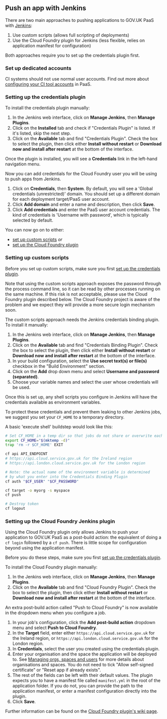 ## Push an app with Jenkins

There are two main approaches to pushing applications to GOV.UK PaaS with [Jenkins](https://jenkins.io/):

1. Use custom scripts (allows full scripting of deployments)
1. Use the Cloud Foundry plugin for Jenkins (less flexible, relies on application manifest for configuration)

Both approaches require you to set up the credentials plugin first.

### Set up dedicated accounts

CI systems should not use normal user accounts. Find out more about [configuring your CI tool accounts](/using_ci.html#configure-your-ci-tool-accounts) in PaaS.

### Setting up the credentials plugin

To install the credentials plugin manually:

1. In the Jenkins web interface, click on **Manage Jenkins**, then **Manage Plugins**.
2. Click on the **Installed** tab and check if "Credentials Plugin" is listed. If it's listed, skip the next step.
3. Click on the **Available** tab and find "Credentials Plugin". Check the box to select the plugin, then click either **Install without restart** or **Download now and install after restart** at the bottom of the interface.

Once the plugin is installed, you will see a **Credentials** link in the left-hand navigation menu.

Now you can add credentials for the Cloud Foundry user you will be using to push apps from Jenkins.

1. Click on **Credentials**, then **System**. By default, you will see a 'Global credentials (unrestricted)' domain. You should set up a different domain for each deployment target/PaaS user account.
2. Click **Add domain** and enter a name and description, then click **Save**.
3. Click **Add credentials** and enter the PaaS user account credentials. The kind of credentials is 'Username with password', which is typically selected by default.

You can now go on to either:

* [set up custom scripts](/using_ci.html#setting-up-custom-scripts) *or*
* [set up the Cloud Foundry plugin](/using_ci.html#setting-up-the-cloud-foundry-jenkins-plugin)

### Setting up custom scripts

Before you set up custom scripts, make sure you first [set up the credentials plugin](/using_ci.html#setting-up-the-credentials-plugin).

Note that using the custom scripts approach exposes the password through the process command line, so it can be read by other processes running on the same machine. If this risk is not acceptable, please use the Cloud Foundry plugin described below. The Cloud Foundry project is aware of the problem and we expect they will provide a more secure login mechanism soon.

The custom scripts approach needs the Jenkins credentials binding plugin. To install it manually:

1. In the Jenkins web interface, click on **Manage Jenkins**, then **Manage Plugins**.
2. Click on the **Available** tab and find "Credentials Binding Plugin". Check the box to select the plugin, then click either **Install without restart** or **Download now and install after restart** at the bottom of the interface.
3. In your build configuration, select the **Use secret text(s) or file(s)** checkbox in the "Build Environment" section.
4. Click on the **Add** drop down menu and select **Username and password (separated)**.
5. Choose your variable names and select the user whose credentials will be used.

Once this is set up, any shell scripts you configure in Jenkins will have the credentials available as environment variables.

To protect these credentials and prevent them leaking to other Jenkins jobs, we suggest you set your `CF_HOME` to a temporary directory.

A basic 'execute shell' buildstep would look like this:

```bash
# Set CF_HOME in a temp dir so that jobs do not share or overwrite each others' credentials.
export CF_HOME="$(mktemp -d)"
trap 'rm -r $CF_HOME' EXIT

cf api API_ENDPOINT
# https://api.cloud.service.gov.uk for the Ireland region
# https://api.london.cloud.service.gov.uk for the London region

# Note: the actual name of the environment variable is determined
# by what you enter into the Credentials Binding Plugin
cf auth "$CF_USER" "$CF_PASSWORD"

cf target -o myorg -s myspace
cf push

# Destroy token
cf logout
```

### Setting up the Cloud Foundry Jenkins plugin

Using the Cloud Foundry plugin only allows Jenkins to push your application to GOV.UK PaaS as a post-build action: the equivalent of doing a `cf login` followed by a `cf push`. There is little scope for configuration beyond using the application manifest.

Before you do these steps, make sure you first [set up the credentials plugin](/using_ci.html#setting-up-the-credentials-plugin).

To install the Cloud Foundry plugin manually:

1. In the Jenkins web interface, click on **Manage Jenkins**, then **Manage Plugins**.
2. Click on the **Available** tab and find "Cloud Foundry Plugin". Check the box to select the plugin, then click either **Install without restart** or **Download now and install after restart** at the bottom of the interface.

An extra post-build action called "Push to Cloud Foundry" is now available in the dropdown menu when you configure a job.

1. In your job's configuration, click the **Add post-build action** dropdown menu and select **Push to Cloud Foundry**.
2. In the **Target** field, enter either `https://api.cloud.service.gov.uk` for the Ireland region, or `https://api.london.cloud.service.gov.uk` for the London region.
3. In **Credentials**, select the user you created using the credentials plugin.
4. Enter your organisation and the space the application will be deployed to. See [Managing orgs, spaces and users](/orgs_spaces_users.html#managing-organisations-spaces-and-users) for more details about organisations and spaces. You do not need to tick "Allow self-signed certificate" or "Reset app if already exists".
5. The rest of the fields can be left with their default values. The plugin expects you to have a manifest file called `manifest.yml` in the root of the application folder. If you do not, you can provide the path to the application manifest, or enter a manifest configuration directly into the plugin.
6. Click **Save**.

Further information can be found on the [Cloud Foundry plugin's wiki page](https://wiki.jenkins-ci.org/display/JENKINS/Cloud+Foundry+Plugin).
